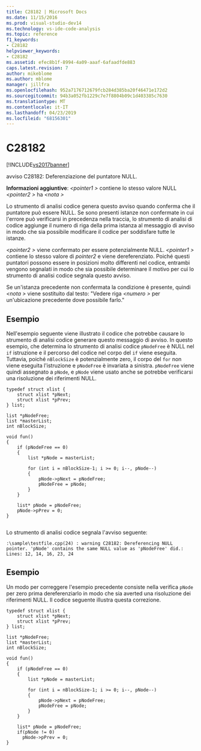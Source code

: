 ```yaml
---
title: C28182 | Microsoft Docs
ms.date: 11/15/2016
ms.prod: visual-studio-dev14
ms.technology: vs-ide-code-analysis
ms.topic: reference
f1_keywords:
- C28182
helpviewer_keywords:
- C28182
ms.assetid: efec8b1f-8994-4a09-aaaf-6afaadfde883
caps.latest.revision: 7
author: mikeblome
ms.author: mblome
manager: jillfra
ms.openlocfilehash: 952a7176712679fcb284d385ba20f46471e172d2
ms.sourcegitcommit: 94b3a052fb1229c7e7f8804b09c1d403385c7630
ms.translationtype: MT
ms.contentlocale: it-IT
ms.lasthandoff: 04/23/2019
ms.locfileid: "68156301"
---
```

# <a name="c28182"></a>C28182
[!INCLUDE[vs2017banner](../includes/vs2017banner.md)]

avviso C28182: Deferenziazione del puntatore NULL.  
  
 **Informazioni aggiuntive**:  *\<pointer1 >* contiene lo stesso valore NULL  *\<pointer2 >* ha  *\<nota >*  
  
 Lo strumento di analisi codice genera questo avviso quando conferma che il puntatore può essere NULL. Se sono presenti istanze non confermate in cui l'errore può verificarsi in precedenza nella traccia, lo strumento di analisi di codice aggiunge il numero di riga della prima istanza al messaggio di avviso in modo che sia possibile modificare il codice per soddisfare tutte le istanze.  
  
 *\<pointer2 >* viene confermato per essere potenzialmente NULL. *\<pointer1 >* contiene lo stesso valore di *pointer2* e viene dereferenziato. Poiché questi puntatori possono essere in posizioni molto differenti nel codice, entrambi vengono segnalati in modo che sia possibile determinare il motivo per cui lo strumento di analisi codice segnala questo avviso.  
  
 Se un'istanza precedente non confermata la condizione è presente, quindi  *\<nota >* viene sostituito dal testo: "Vedere riga  *\<numero >* per un'ubicazione precedente dove possibile farlo."  
  
## <a name="example"></a>Esempio  
 Nell'esempio seguente viene illustrato il codice che potrebbe causare lo strumento di analisi codice generare questo messaggio di avviso. In questo esempio, che determina lo strumento di analisi codice `pNodeFree` è NULL nel `if` istruzione e il percorso del codice nel corpo del `if` viene eseguita. Tuttavia, poiché `nBlockSize` è potenzialmente zero, il corpo del `for` non viene eseguita l'istruzione e `pNodeFree` è invariata a sinistra. `pNodeFree` viene quindi assegnato a `pNode`, e `pNode` viene usato anche se potrebbe verificarsi una risoluzione dei riferimenti NULL.  
  
```  
typedef struct xlist {  
    struct xlist *pNext;  
    struct xlist *pPrev;  
} list;  
  
list *pNodeFree;  
list *masterList;  
int nBlockSize;  
  
void fun()  
{  
    if (pNodeFree == 0)  
    {  
        list *pNode = masterList;  
  
        for (int i = nBlockSize-1; i >= 0; i--, pNode--)  
        {  
            pNode->pNext = pNodeFree;  
            pNodeFree = pNode;  
        }  
    }  
  
    list* pNode = pNodeFree;  
    pNode->pPrev = 0;  
}  
  
```  
  
 Lo strumento di analisi codice segnala l'avviso seguente:  
  
```  
:\sample\testfile.cpp(24) : warning C28182: Dereferencing NULL pointer. 'pNode' contains the same NULL value as 'pNodeFree' did.: Lines: 12, 14, 16, 23, 24  
```  
  
## <a name="example"></a>Esempio  
 Un modo per correggere l'esempio precedente consiste nella verifica `pNode` per zero prima dereferenziarlo in modo che sia averted una risoluzione dei riferimenti NULL. Il codice seguente illustra questa correzione.  
  
```  
typedef struct xlist {  
    struct xlist *pNext;  
    struct xlist *pPrev;  
} list;  
  
list *pNodeFree;  
list *masterList;  
int nBlockSize;  
  
void fun()  
{  
    if (pNodeFree == 0)  
    {  
        list *pNode = masterList;  
  
        for (int i = nBlockSize-1; i >= 0; i--, pNode--)  
        {  
            pNode->pNext = pNodeFree;  
            pNodeFree = pNode;  
        }  
    }  
  
    list* pNode = pNodeFree;  
    if(pNode != 0)  
      pNode->pPrev = 0;  
}  
  
```
